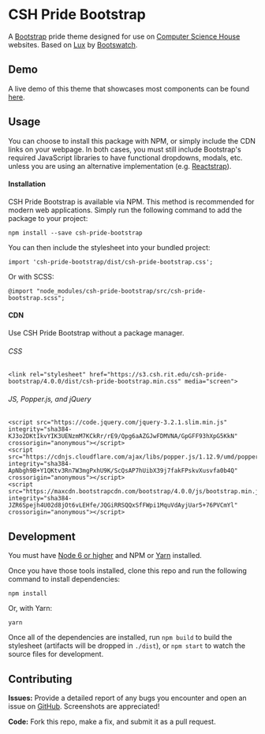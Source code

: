 CSH Pride Bootstrap
=======================

A [Bootstrap](http://getbootstrap.com) pride theme designed for use on [Computer Science House](http://csh.rit.edu) websites. Based on [Lux](https://bootswatch.com/lux) by [Bootswatch](https://bootswatch.com).

Demo
----

A live demo of this theme that showcases most components can be found [here](https://s3.csh.rit.edu/csh-pride-bootstrap/4.0.0/index.html).

Usage
------
You can choose to install this package with NPM, or simply include the CDN links on your webpage. In both cases, you must still include Bootstrap's required JavaScript libraries to have functional dropdowns, modals, etc. unless you are using an alternative implementation (e.g. [Reactstrap](http://reactstrap.github.io)).

#### Installation
CSH Pride Bootstrap is available via NPM. This method is recommended for modern web applications. Simply run the following command to add the package to your project:

```
npm install --save csh-pride-bootstrap
```

You can then include the stylesheet into your bundled project:

```
import 'csh-pride-bootstrap/dist/csh-pride-bootstrap.css';
```

Or with SCSS:

```
@import "node_modules/csh-pride-bootstrap/src/csh-pride-bootstrap.scss";
```

#### CDN
Use CSH Pride Bootstrap without a package manager.

###### CSS

```
<link rel="stylesheet" href="https://s3.csh.rit.edu/csh-pride-bootstrap/4.0.0/dist/csh-pride-bootstrap.min.css" media="screen">
```

###### JS, Popper.js, and jQuery

```
<script src="https://code.jquery.com/jquery-3.2.1.slim.min.js" integrity="sha384-KJ3o2DKtIkvYIK3UENzmM7KCkRr/rE9/Qpg6aAZGJwFDMVNA/GpGFF93hXpG5KkN" crossorigin="anonymous"></script>
<script src="https://cdnjs.cloudflare.com/ajax/libs/popper.js/1.12.9/umd/popper.min.js" integrity="sha384-ApNbgh9B+Y1QKtv3Rn7W3mgPxhU9K/ScQsAP7hUibX39j7fakFPskvXusvfa0b4Q" crossorigin="anonymous"></script>
<script src="https://maxcdn.bootstrapcdn.com/bootstrap/4.0.0/js/bootstrap.min.js" integrity="sha384-JZR6Spejh4U02d8jOt6vLEHfe/JQGiRRSQQxSfFWpi1MquVdAyjUar5+76PVCmYl" crossorigin="anonymous"></script>
```

Development
------------
You must have [Node 6 or higher](https://nodejs.org) and NPM or [Yarn](https://yarnpkg.com) installed.

Once you have those tools installed, clone this repo and run the following command to install dependencies:

```
npm install
```

Or, with Yarn:

```
yarn
```

Once all of the dependencies are installed, run `npm build` to build the stylesheet (artifacts will be dropped in `./dist`), or `npm start` to watch the source files for development.


Contributing
-------------
**Issues:** Provide a detailed report of any bugs you encounter and open an issue on [GitHub](https://github.com/ComputerScienceHouse/csh-pride-bootstrap/issues). Screenshots are appreciated!

**Code:** Fork this repo, make a fix, and submit it as a pull request.
